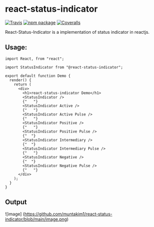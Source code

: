 # react-status-indicator

[![Travis][build-badge]][build]
[![npm package][npm-badge]][npm]
[![Coveralls][coveralls-badge]][coveralls]

React-Status-Indicator is a implementation of status indicator in reactjs.

## Usage:

```
import React, from "react";

import StatusIndicator from "@react-status-indicator";

export default function Demo {
  render() {
    return (
      <div>
        <h1>react-status-indicator Demo</h1>
        <StatusIndicator />
        {"   "}
        <StatusIndicator Active />
        {"   "}
        <StatusIndicator Active Pulse />
        {"   "}
        <StatusIndicator Positive />
        {"   "}
        <StatusIndicator Positive Pulse />
        {"  "}
        <StatusIndicator Intermediary />
        {"  "}
        <StatusIndicator Intermediary Pulse />
        {"   "}
        <StatusIndicator Negative />
        {"  "}
        <StatusIndicator Negative Pulse />
        {"   "}
      </div>
    );
  }
}

```

## Output
![image] (https://github.com/muntakim1/react-status-indicator/blob/main/image.png)


[build-badge]: https://img.shields.io/travis/user/repo/master.png?style=flat-square
[build]: https://travis-ci.org/user/repo
[npm-badge]: https://img.shields.io/npm/v/npm-package.png?style=flat-square
[npm]: https://www.npmjs.org/package/npm-package
[coveralls-badge]: https://img.shields.io/coveralls/user/repo/master.png?style=flat-square
[coveralls]: https://coveralls.io/github/user/repo
